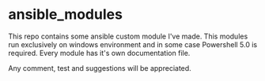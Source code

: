 # ansible_modules

This repo contains some ansible custom module I've made.
This modules run exclusively on windows environment and in some case Powershell 5.0 is required.
Every module has it's own documentation file.

Any comment, test and suggestions will be appreciated.
